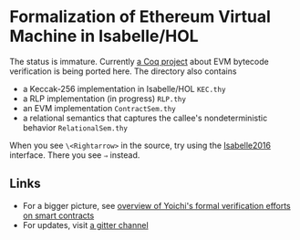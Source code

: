 # Formalization of Ethereum Virtual Machine in Isabelle/HOL

The status is immature.  Currently [a Coq project](https://github.com/pirapira/evmverif) about EVM bytecode verification is being ported here.  The directory also contains

* a Keccak-256 implementation in Isabelle/HOL `KEC.thy`
* a RLP implementation (in progress) `RLP.thy`
* an EVM implementation `ContractSem.thy`
* a relational semantics that captures the callee's nondeterministic behavior `RelationalSem.thy`

When you see `\<Rightarrow>` in the source, try using the [Isabelle2016](https://isabelle.in.tum.de/index.html) interface.  There you see `⇒` instead.

## Links

* For a bigger picture, see [overview of Yoichi's formal verification efforts on smart contracts](https://github.com/pirapira/ethereum-formal-verification-overview/blob/master/README.md#formal-verification-of-ethereum-contracts-yoichis-attempts)
* For updates, visit [a gitter channel](https://gitter.im/ethereum/formal-methods)
